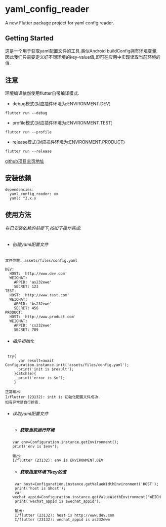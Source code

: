 # yaml_config_reader

A new Flutter package project for yaml config reader.

## Getting Started

这是一个用于获取yaml配置文件的工具.类似Android buildConfig拥有环境变量,因此我们只需要定义好不同环境的key-value值,即可在应用中实现读取当前环境的值.
## 注意

环境编译依然使用flutter自带编译模式.

- debug模式(对应插件环境为:ENVIRONMENT.DEV)
```
flutter run --debug
```
- profile模式(对应插件环境为:ENVIRONMENT.TEST)
```
flutter run --profile
```
- release模式(对应插件环境为:ENVIRONMENT.PRODUCT)
```
flutter run --release
```

[github项目主页地址](https://github.com/2628748861/configuration)

## 安装依赖

```
dependencies:
  yaml_config_reader: xx
  yaml: ^3.x.x
```

## 使用方法

###### 在已安装依赖的前提下,按如下操作完成:
-  ###### 创建yaml配置文件
```
文件位置: assets/files/config.yaml

DEV:
  HOST: 'http://www.dev.com'
  WEICHAT:
    APPID: 'as232ewe'
    SECRET: 123
TEST:
  HOST: 'http://www.test.com'
  WEICHAT:
    APPID: 'bs232ewe'
    SECRET: 456
PRODUCT:
  HOST: 'http://www.product.com'
  WEICHAT:
    APPID: 'cs232ewe'
    SECRET: 789
```
-  ###### 插件初始化
```
 try{
      var result=await Configuration.instance.init('assets/files/config.yaml');
      print('init is $result');
    }catch(e){
      print('error is $e');
    }
    
正常输出:
I/flutter (23132): init is 初始化配置文件成功.
如有异常请自行排查.
```
-  ###### 读取yaml配置文件

    - ##### 获取当前运行环境
    ```
    var env=Configuration.instance.getEnvironment();
    print('env is $env');
    
    输出:
    I/flutter (23132): env is ENVIRONMENT.DEV
    ```
    - ##### 获取指定环境下key的值
    ```
     var host=Configuration.instance.getValueWidthEnvironment('HOST');
     print('host is $host');
     var wechat_appid=Configuration.instance.getValueWidthEnvironment('WEICHAT.APPID');
     print('wechat_appid is $wechat_appid');
     
     输出:
     I/flutter (23132): host is http://www.dev.com
     I/flutter (23132): wechat_appid is as232ewe
    
    ```
    





